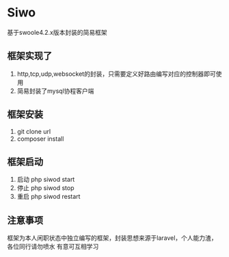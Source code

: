 Siwo
======
基于swoole4.2.x版本封装的简易框架

框架实现了
----
1. http,tcp,udp,websocket的封装，只需要定义好路由编写对应的控制器即可使用
2. 简易封装了mysql协程客户端

框架安装
----
1. git clone url
2. composer install

框架启动
----

1. 启动
php siwod start
2. 停止
php siwod stop
3. 重启
php siwod restart

注意事项
----
框架为本人闲职状态中独立编写的框架，封装思想来源于laravel，个人能力渣，各位同行请勿喷水
有意可互相学习
